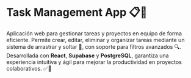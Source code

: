 # Task Management App 📋🚀

Aplicación web para gestionar tareas y proyectos en equipo de forma eficiente. Permite crear, editar, eliminar y organizar tareas mediante un sistema de arrastrar y soltar 🎯, con soporte para filtros avanzados 🔍. Desarrollada con **React**, **Supabase** y **PostgreSQL**, garantiza una experiencia intuitiva y ágil para mejorar la productividad en proyectos colaborativos. ✅👥
